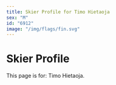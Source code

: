 ```yaml
---
title: Skier Profile for Timo Hietaoja
sex: "M"
id: "6912"
image: "/img/flags/fin.svg" 
---
```


# Skier Profile

This page is for: Timo Hietaoja.
    